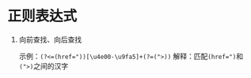 # 正则表达式

1. 向前查找、向后查找

    示例：```(?<=(href="))[\u4e00-\u9fa5]+(?=(">))```
    解释：匹配```(href=")```和```(">)```之间的汉字